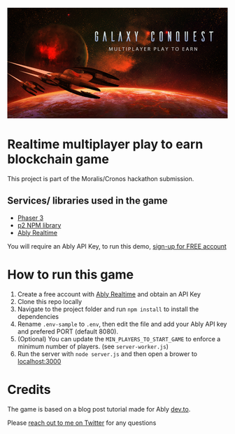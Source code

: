 ![](./public/galaxyconquesthero.png)

# Realtime multiplayer play to earn blockchain game

This project is part of the Moralis/Cronos hackathon submission.

## Services/ libraries used in the game

- [Phaser 3](https://phaser.io)
- [p2 NPM library](https://www.npmjs.com/package/p2)
- [Ably Realtime](https://www.ably.com) 

You will require an Ably API Key, to run this demo, [sign-up for FREE account](https://ably.com/sign-up)

# How to run this game

1. Create a free account with [Ably Realtime](https://www.ably.com) and obtain an API Key
1. Clone this repo locally
1. Navigate to the project folder and run `npm install` to install the dependencies
1. Rename `.env-sample` to `.env`, then edit the file and add your Ably API key and prefered PORT (default 8080).
1. (Optional) You can update the `MIN_PLAYERS_TO_START_GAME` to enforce a minimum number of players. (see `server-worker.js`)
1. Run the server with `node server.js` and then open a brower to [localhost:3000](http://localhost:3000)

# Credits
The game is based on a blog post tutorial made for Ably [dev.to](https://dev.to/ably/building-a-realtime-multiplayer-browser-game-in-less-than-a-day-part-1-4-14pm).

Please [reach out to me on Twitter](https://www.twitter.com/voicetechguy1) for any questions
